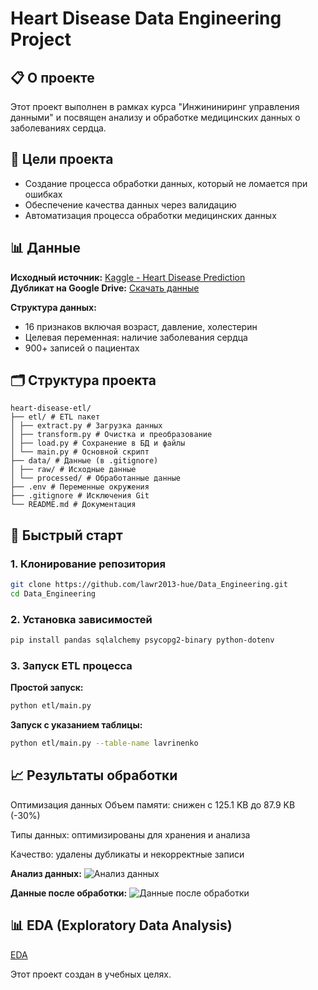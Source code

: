 # Heart Disease Data Engineering Project

## 📋 О проекте
Этот проект выполнен в рамках курса "Инжининиринг управления данными" и посвящен анализу и обработке медицинских данных о заболеваниях сердца.

## 🎯 Цели проекта
- Создание процесса обработки данных, который не ломается при ошибках
- Обеспечение качества данных через валидацию
- Автоматизация процесса обработки медицинских данных

## 📊 Данные
**Исходный источник:** [Kaggle - Heart Disease Prediction](https://www.kaggle.com/datasets/rashadrmammadov/heart-disease-prediction/data)  
**Дубликат на Google Drive:** [Скачать данные](https://drive.google.com/file/d/19T-Gm5Dovnae7htHjJP2gUt3Tyl6NPp2/view?usp=sharing)

**Структура данных:**
- 16 признаков включая возраст, давление, холестерин
- Целевая переменная: наличие заболевания сердца
- 900+ записей о пациентах

## 🗂️ Структура проекта
```
heart-disease-etl/
├── etl/ # ETL пакет
│ ├── extract.py # Загрузка данных
│ ├── transform.py # Очистка и преобразование
│ ├── load.py # Сохранение в БД и файлы
│ └── main.py # Основной скрипт
├── data/ # Данные (в .gitignore)
│ ├── raw/ # Исходные данные
│ └── processed/ # Обработанные данные
├── .env # Переменные окружения
├── .gitignore # Исключения Git
└── README.md # Документация
```

## 🚀 Быстрый старт

### 1. Клонирование репозитория
```bash
git clone https://github.com/lawr2013-hue/Data_Engineering.git
cd Data_Engineering
```

### 2. Установка зависимостей
```bash
pip install pandas sqlalchemy psycopg2-binary python-dotenv
```

### 3. Запуск ETL процесса

**Простой запуск:**
```bash
python etl/main.py
```

**Запуск с указанием таблицы:**
```bash
python etl/main.py --table-name lavrinenko
```
## 📈 Результаты обработки
Оптимизация данных
Объем памяти: снижен с 125.1 KB до 87.9 KB (-30%)

Типы данных: оптимизированы для хранения и анализа

Качество: удалены дубликаты и некорректные записи

**Анализ данных:**
![Анализ данных](https://github.com/user-attachments/assets/5eafbd04-9fa9-4e46-828e-4b2467e8c8a1)

**Данные после обработки:**
![Данные после обработки](https://github.com/user-attachments/assets/be0a5079-caf6-457f-b8b7-f3d5717affc9)

## 📊 EDA (Exploratory Data Analysis)
[EDA](https://github.com/lawr2013-hue/Data_Engineering/blob/main/notebook/EDA_Heart_Disease.ipynb)

Этот проект создан в учебных целях.
